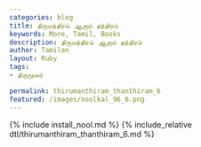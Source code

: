 ```yaml
---  
categories: blog  
title: திருமந்திரம் ஆறாம் தந்திரம்
keywords: More, Tamil, Books  
description: திருமந்திரம் ஆறாம் தந்திரம்
author: Tamilan  
layout: Ruby  
tags:     
- திருமூலர்

permalink: thirumanthiram_thanthiram_6  
featured: /images/noolkal_96_6.png  
---  
```

{% include install_nool.md %} 
{% include_relative dtl/thirumanthiram_thanthiram_6.md %} 
